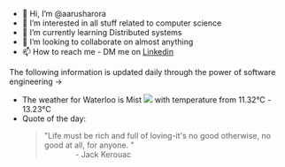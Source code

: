 - 👋 Hi, I’m @aarusharora
- 👀 I’m interested in all stuff related to computer science
- 🌱 I’m currently learning Distributed systems
- 💞️ I’m looking to collaborate on almost anything
- 📫 How to reach me - DM me on [Linkedin](https://www.linkedin.com/in/aarusharora789/)

The following information is updated daily through the power of software engineering ->
- The weather for Waterloo is Mist ![](https://openweathermap.org/img/wn/50d.png) with temperature from 11.32℃ - 13.23℃
- Quote of the day:  
	> "Life must be rich and full of loving-it's no good otherwise, no good at all, for anyone.  "  
	> &emsp;&emsp;&emsp;&emsp;- Jack Kerouac
